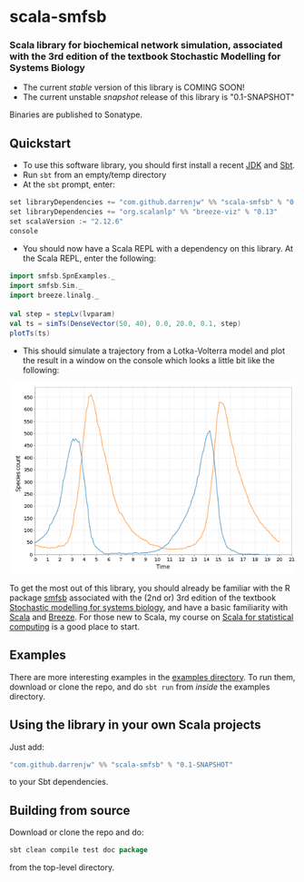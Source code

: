 # scala-smfsb

### Scala library for biochemical network simulation, associated with the 3rd edition of the textbook Stochastic Modelling for Systems Biology

* The current *stable* version of this library is COMING SOON!
* The current unstable *snapshot* release of this library is "0.1-SNAPSHOT"

Binaries are published to Sonatype.

## Quickstart

* To use this software library, you should first install a recent [JDK]() and [Sbt]().
* Run `sbt` from an empty/temp directory
* At the `sbt` prompt, enter:
```scala
set libraryDependencies += "com.github.darrenjw" %% "scala-smfsb" % "0.1-SNAPSHOT"
set libraryDependencies += "org.scalanlp" %% "breeze-viz" % "0.13"
set scalaVersion := "2.12.6"
console
```
* You should now have a Scala REPL with a dependency on this library. At the Scala REPL, enter the following:
```scala
import smfsb.SpnExamples._
import smfsb.Sim._
import breeze.linalg._

val step = stepLv(lvparam)
val ts = simTs(DenseVector(50, 40), 0.0, 20.0, 0.1, step)
plotTs(ts)
```
* This should simulate a trajectory from a Lotka-Volterra model and plot the result in a window on the console which looks a little bit like the following:

![Lotka-Volterra trajectory](LV-trajectory.png)

To get the most out of this library, you should already be familiar with the R package [smfsb]() associated with the (2nd or) 3rd edition of the textbook [Stochastic modelling for systems biology](../smfsb/), and have a basic familiarity with [Scala]() and [Breeze](). For those new to Scala, my course on [Scala for statistical computing](../scala-course/) is a good place to start.

## Examples

There are more interesting examples in the [examples directory](examples/). To run them, download or clone the repo, and do `sbt run` from *inside* the examples directory.

## Using the library in your own Scala projects

Just add:
```scala
"com.github.darrenjw" %% "scala-smfsb" % "0.1-SNAPSHOT"
```
to your Sbt dependencies.

## Building from source

Download or clone the repo and do:
```scala
sbt clean compile test doc package
```
from the top-level directory.

